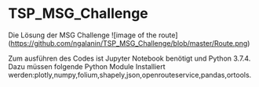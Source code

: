 # TSP_MSG_Challenge
Die Lösung der MSG Challenge 
![image of the route]
(https://github.com/ngalanin/TSP_MSG_Challenge/blob/master/Route.png)

Zum ausführen des Codes ist Jupyter Notebook benötigt und Python 3.7.4.
Dazu müssen folgende Python Module Installiert werden:plotly,numpy,folium,shapely,json,openrouteservice,pandas,ortools.
